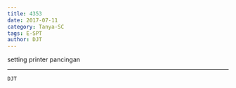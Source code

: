 ```yaml
---
title: 4353
date: 2017-07-11
category: Tanya-SC
tags: E-SPT
author: DJT
---
```


setting printer pancingan

---



`DJT`
